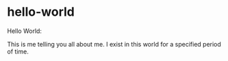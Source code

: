 # hello-world

Hello World:

This is me telling you all about me.  I exist in this world for a specified period of time.
